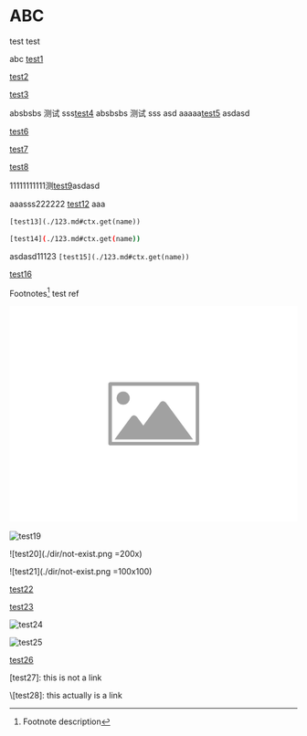 # ABC

test test

abc [test1]()

[test2](./other)

[test3](./other#testother)

absbsbs 测试 sss[test4](./other#测试中文) absbsbs 测试 sss
asd
aaaaa[test5](./other.md#ctx-get-name)  asdasd

[test6](./other.html#ctx-get-name)

[test7](/other#ctx-get-name)

[test8](/other#cccc)

11111111111测[test9](/123.md#cccc)asdasd

[test10]: ./dir/

[test11]: /dir/

aaasss222222  [test12](./other.md#ctx.get(name))
aaa
```
[test13](./123.md#ctx.get(name))
```

```bash
[test14](./123.md#ctx.get(name))
```

asdasd11123 ```[test15](./123.md#ctx.get(name))```

[test16](./123.md#ctx.get(name))

Footnotes[^test17] test ref

[^test17]: Footnote description

![test18](./dir/placeholder-image.png "Test title attribute")

![test19](./dir/not-exist.png "Test title attribute")

![test20](./dir/not-exist.png =200x)

![test21](./dir/not-exist.png =100x100)

[test22](./other#testother-1)

[test23](./other#testother-2)

![test24](firstalias/placeholder-image.png)

![test25](@secondalias/placeholder-image.png)

[test26](firstalias#test)

\[test27\]: this is not a link

\\[test28]: this actually is a link
